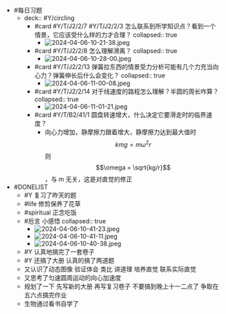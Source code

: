 - #每日习题
	- deck:: #Y/circling
		- #card #Y/T/J2/2/7 #Y/T/J2/2/3 怎么联系到所学知识点？看到一个情景，它应该受什么样的力才合理？
		  collapsed:: true
			- ![2024-04-06-10-21-38.jpeg](../assets/2024-04-06-10-21-38.jpeg)
		- #card #Y/T/J2/2/8 怎么理解滑离？
		  collapsed:: true
			- ![2024-04-06-10-28-00.jpeg](../assets/2024-04-06-10-28-00.jpeg)
		- #card #Y/T/J2/2/13 弹簧拉东西的情景受力分析可能有几个力充当向心力？弹簧伸长后什么会变化？
		  collapsed:: true
			- ![2024-04-06-11-00-08.jpeg](../assets/2024-04-06-11-00-08.jpeg)
		- #card #Y/T/J2/2/14 对于线速度的路程怎么理解？半圆的周长咋算？
		  collapsed:: true
			- ![2024-04-06-11-01-21.jpeg](../assets/2024-04-06-11-01-21.jpeg)
		- #card #Y/T/B2/41/1 圆盘转速增大，什么决定它要滑走时的临界速度？
			- 向心力增加，静摩擦力跟着增大，静摩擦力达到最大值时$$kmg=m\omega^2r$$ 则 $$\omega = \sqrt{kg/r}$$，与 m 无关，这是对直觉的修正
- #DONELIST
	- #Y 复习了昨天的题
	- #life 修剪保养了花草
	- #spiritual 正念吃饭
	- #卮言 小感悟
	  collapsed:: true
		- ![2024-04-06-10-41-23.jpeg](../assets/2024-04-06-10-41-23.jpeg)
		- ![2024-04-06-10-41-11.jpeg](../assets/2024-04-06-10-41-11.jpeg)
		- ![2024-04-06-10-40-38.jpeg](../assets/2024-04-06-10-40-38.jpeg)
	- #Y 认真地搞完了一套卷子
	- #Y 还搞了大册 认真的搞了两道题
	- 又认识了动态图像 验证体会 类比 讲道理 培养直觉 联系实际直觉
	- 又思考了匀速圆周运动的向心加速度
	- 规划了一下 先写新的大册 再写复习卷子 不要搞到晚上十一二点了 争取在五六点搞完作业
	- 生物通过看书自学了